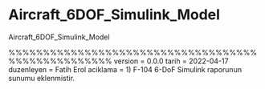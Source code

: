 # Aircraft_6DOF_Simulink_Model
Aircraft_6DOF_Simulink_Model

%%%%%%%%%%%%%%%%%%%%%%%%%%%%%%%%%%%%%%%%%%%%%%%%%%%
version     = 0.0.0
tarih       = 2022-04-17
duzenleyen  = Fatih Erol
aciklama    = 1) F-104 6-DoF Simulink raporunun sunumu eklenmistir.